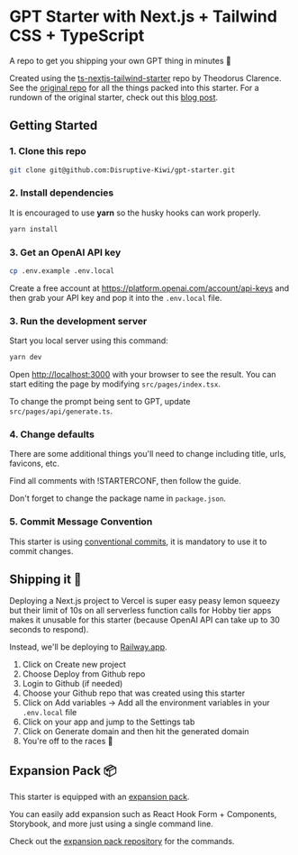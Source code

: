 # GPT Starter with Next.js + Tailwind CSS + TypeScript

A repo to get you shipping your own GPT thing in minutes 🚀

Created using the [ts-nextjs-tailwind-starter](https://github.com/theodorusclarence/ts-nextjs-tailwind-starter) repo by Theodorus Clarence. See the [original repo](https://github.com/theodorusclarence/ts-nextjs-tailwind-starter) for all the things packed into this starter. For a rundown of the original starter, check out this [blog post](https://theodorusclarence.com/blog/one-stop-starter).

## Getting Started

### 1. Clone this repo

```bash
git clone git@github.com:Disruptive-Kiwi/gpt-starter.git
```

### 2. Install dependencies

It is encouraged to use **yarn** so the husky hooks can work properly.

```bash
yarn install
```

### 3. Get an OpenAI API key

```bash
cp .env.example .env.local
```

Create a free account at https://platform.openai.com/account/api-keys and then grab your API key and pop it into the `.env.local` file.

### 3. Run the development server

Start you local server using this command:

```bash
yarn dev
```

Open [http://localhost:3000](http://localhost:3000) with your browser to see the result. You can start editing the page by modifying `src/pages/index.tsx`.

To change the prompt being sent to GPT, update `src/pages/api/generate.ts`.

### 4. Change defaults

There are some additional things you'll need to change including title, urls, favicons, etc.

Find all comments with !STARTERCONF, then follow the guide.

Don't forget to change the package name in `package.json`.

### 5. Commit Message Convention

This starter is using [conventional commits](https://www.conventionalcommits.org/en/v1.0.0/), it is mandatory to use it to commit changes.

## Shipping it 🚀

Deploying a Next.js project to Vercel is super easy peasy lemon squeezy but their limit of 10s on all serverless function calls for Hobby tier apps makes it unusable for this starter (because OpenAI API can take up to 30 seconds to respond).

Instead, we'll be deploying to [Railway.app](https://railway.app/).

1. Click on Create new project
2. Choose Deploy from Github repo
3. Login to Github (if needed)
4. Choose your Github repo that was created using this starter
5. Click on Add variables -> Add all the environment variables in your `.env.local` file
6. Click on your app and jump to the Settings tab
7. Click on Generate domain and then hit the generated domain
8. You're off to the races 🚀

## Expansion Pack 📦

This starter is equipped with an [expansion pack](https://github.com/theodorusclarence/expansion-pack).

You can easily add expansion such as React Hook Form + Components, Storybook, and more just using a single command line.

Check out the [expansion pack repository](https://github.com/theodorusclarence/expansion-pack) for the commands.

